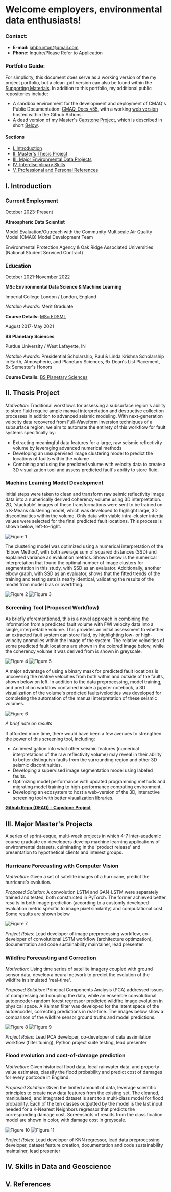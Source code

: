 # Welcome employers, environmental data enthusiasts!

### Contact:
 - **E-mail:** [jahbrunton@gmail.com](jahbrunton@gmail.com)
 - **Phone:** Inquire/Please Refer to Application

### Portfolio Guide:
For simplicity, this document does serve as a working version of the my project portfolio, but a clean .pdf version can also be found within the [Supporting Materials](./Supporting_Materials/). 
In addition to this portfolio, my additional public repositories include:
  - A sandbox environment for the development and deployment of CMAQ's Public Documentation: [CMAQ_Docs_v55](https://github.com/jbrunto/CMAQ_Docs_v55), with a working [web version](https://jbrunto.github.io/CMAQ_Docs_v55/) hosted within the Github Actions.
  - A dead version of my Master's [Capstone Project](https://github.com/jbrunto/Seismic_Machine_Learning), which is described in short [Below](#Thesis).

#### Sections
  - [I. Introduction](#Introduction)
  - [II. Master's Thesis Project](#Thesis)
  - [III. Major Environmental Data Projects](#Projects)
  - [IV. Interdisciplinary Skills](#Skills)
  - [V. Professional and Personal References](#References)


<a id=Introduction></a>
## I. Introduction

### Current Employment
October 2023-Present

**Atmospheric Data Scientist**

Model Evaluation/Outreach with the Community Multiscale Air Quality Model (CMAQ) Model Development Team

Environmental Protection Agency & Oak Ridge Associated Universities (National Student Serviced Contract)

### Education
October 2021-November 2022

**MSc Environmental Data Science & Machine Learning**

Imperial College London / London, England

*Notable Awards:* Merit Graduate

**Course Details:** [MSc EDSML](https://www.imperial.ac.uk/study/courses/postgraduate-taught/environmental-data-science-machine-learning/)



August 2017-May 2021

**BS Planetary Sciences**

Purdue University / West Lafayette, IN

*Notable Awards:* Presidential Scholarship, Paul & Linda Krishna Scholarship in Earth, Atmospheric, and Planetary Sciences, 6x Dean's List Placement, 6x Semester's Honors

**Course Details:** [BS Planetary Sciences](https://www.eaps.purdue.edu/for_students/undergraduate/planetary/index.html)

<a id=Thesis></a>
## II. Thesis Project

*Motivation:* Traditional workflows for assessing a subsurface region's ability to store fluid require ample manual interpretation and destructive collection processes in addition to advanced seismic modeling. With next-generation velocity data recovered from Full-Waveform Inversion techniques of a subsurface region, we aim to automate the entirety of this workflow for fault systems specifically by:
- Extracting meaningful data features for a large, raw seismic reflectivity volume by leveraging advanced numerical methods
- Developing an unsupervised image clustering model to predict the locations of faults within the volume
- Combining and using the predicted volume with velocity data to create a 3D visualization tool and assess predicted fault's ability to store fluid.

### Machine Learning Model Development
Initial steps were taken to clean and transform raw seimic reflectivity image data into a numerically derived coherency volume using 3D interpretation. 2D, 'stackable' images of these transformations were sent to be trained on a K-Means clustering model, which was developed to highlight large, 3D discontinuities within the volume. Only data with viable intra-cluster intertia values were selected for the final predicted fault locations. This process is shown below, left-to-right.

![Figure 1](./images/2D_Transformations.png)

The clustering model was optimized using a numerical interpretation of the 'Elbow Method', with both average sum of squared distances (SSD) and explained variance as evaluation metrics. Shown below is the numerical interpretation that found the optimal number of image clusters for segmentation in this study, with SSD as an evaluator. Additionally, another elbow graph, with SSD as an evaluator, shows that the fitted trends of the training and testing sets is nearly identical, validating the results of the model from model bias or overfitting.

![Figure 2](./images/Elbow_Numerical.png)
![Figure 3](./images/Elbow_Verification.png)

### Screening Tool (Proposed Workflow)
As briefly aforementioned, this is a novel approach in combining the information from a predicted fault volume with FWI velocity data into a single, interpretable volume. This provides an initial assessment to whether an extracted fault system can store fluid, by highlighting low- or high-velocity anomalies within the image of the system. The relative velocities of some predicted fault locations are shown in the colored image below, while the coherency volume it was derived from is shown in greyscale.

![Figure 4](./images/Big_Slice_FWI.png)
![Figure 5](./images/Big_Slice_Greyscale.png)

A major advantage of using a binary mask for predicted fault locations is uncovering the relative velocities from both within and outside of the faults, shown below on left. In addition to the data preprocessing, model training, and prediction workflow contained inside a jupyter notebook, a 3D visualization of the volume's predicted faults/velocities was developed for completing the automation of the manual interpretation of these seismic volumes.

![Figure 6](./images/Screening_Tool.png)


*A brief note on results*

If afforded more time, there would have been a few avenues to strengthen the power of this screening tool, including:
- An investigation into what other seismic features (numerical interpretations of the raw reflectivity volume) may reveal in their ability to better distinguish faults from the surrounding region and other 3D seismic discontinuities.
- Developing a supervised image segmentation model using labeled faults.
- Optimizing model performance with updated programming methods and migrating model training to high-performance computing environment.
- Developing an ecosystem to host a web-version of the 3D, interactive screening tool with better visualization libraries.

**[Github Repo (DEAD) - Capstone Project](https://github.com/jbrunto/Seismic_Machine_Learning)**


<a id=Projects></a>
## III. Major Master's Projects
A series of sprint-esque, multi-week projects in which 4-7 inter-academic course graduate co-developers develop machine learning applications of environmental datasets, culminating in the 'product release' and presentation to hypothetical clients and interest groups.

### Hurricane Forecasting with Computer Vision
*Motivation:* Given a set of satellite images of a hurricane, predict the hurricane's evolution.

*Proposed Solution:* A convolution LSTM and GAN-LSTM were separately trained and tested, both constructed in PyTorch. The former achieved better results in both image prediction (according to a customly developed evaluation metric specific to image pixel similarity) and computational cost. Some results are shown below

![Figure 7](./images/Hurrican_Preds.png)

*Project Roles:* Lead developer of image preprocessing workflow, co-developer of convolutional LSTM workflow (architecture optimzation), documentation and code sustainability maintainer, lead presenter.


### Wildfire Forecasting and Correction
*Motivation:* Using time series of satellite imagery coupled with ground sensor data, develop a neural network to predict the evolution of the wildfire in simulated 'real-time'.

*Proposed Solution:* Principal Components Analysis (PCA) addressed issues of compressing and coupling the data, while an ensemble convolutional autoencoder-random forest regressor predicted wildfire image evolution in physical space. A Kalman filter was developed for the latent space of the autoencoder, correcting predictions in real-time. The images below show a comparison of the wildfire sensor ground truths and model predictions.

![Figure 8](./images/Wildfire_GTs.png)
![Figure 9](./images/Wildfire_Preds.png)

*Project Roles:* Lead PCA developer, co-developer of data assimilation workflow (filter tuning), Python project suite testing, lead presenter

### Flood evolution and cost-of-damage prediction
*Motivation:* Given historical flood data, local rainwater data, and property value estimates, classify the flood probability and predict cost of damages for every postcode in England.

*Proposed Solution:* Given the limited amount of data, leverage scientific principles to create new data features from the existing set. The cleaned, manipulated, and integrated dataset is sent to a multi-class model for flood probability. Each of the ten classes outputted by the model is the last input needed for a K-Nearest Neighbors regressor that predicts the corresponding damage cost. Screenshots of results from the classification model are shown in color, with damage cost in greyscale.

![Figure 10](./images/Floods_Colored.png)
![Figure 11](./images/Floods_Greyscale.png)

*Project Roles:* Lead developer of KNN regressor, lead data preprocessing developer, dataset feature creation, documentation and code sustainability maintainer, lead presenter

<a id=Skills></a>
## IV. Skills in Data and Geoscience
<a id=References></a>
## V. References
